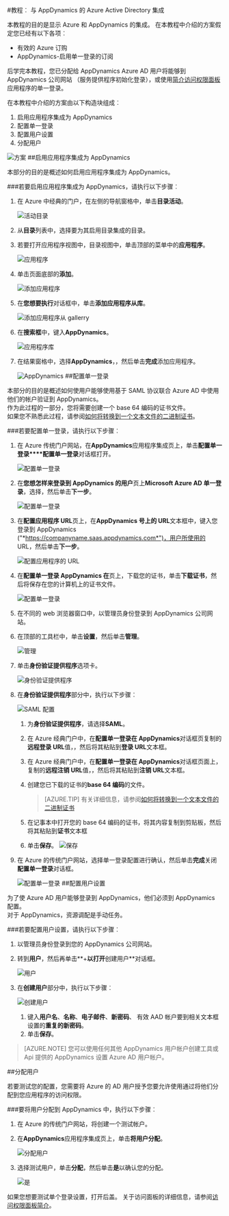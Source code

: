 <properties 
    pageTitle="教程︰ Azure Active Directory 集成与 AppDynamics |Microsoft Azure" 
    description="了解如何使用 AppDynamics Azure Active Directory 以启用单一登录、 自动化资源调配，以及更多 ！" 
    services="active-directory" 
    authors="jeevansd"  
    documentationCenter="na" 
    manager="femila"/>
<tags 
    ms.service="active-directory" 
    ms.devlang="na" 
    ms.topic="article" 
    ms.tgt_pltfrm="na" 
    ms.workload="identity" 
    ms.date="09/29/2016" 
    ms.author="jeedes" />

#<a name="tutorial-azure-active-directory-integration-with-appdynamics"></a>教程︰ 与 AppDynamics 的 Azure Active Directory 集成

本教程的目的是显示 Azure 和 AppDynamics 的集成。 在本教程中介绍的方案假定您已经有以下各项︰

-   有效的 Azure 订购
-   AppDynamics-启用单一登录的订阅

后学完本教程，您已分配给 AppDynamics Azure AD 用户将能够到 AppDynamics 公司网站 （服务提供程序初始化登录），或使用[简介访问权限面板](active-directory-saas-access-panel-introduction.md)应用程序的单一登录。

在本教程中介绍的方案由以下构造块组成︰

1.  启用应用程序集成为 AppDynamics
2.  配置单一登录
3.  配置用户设置
4.  分配用户

![方案](./media/active-directory-saas-appdynamics-tutorial/IC790209.png "方案")
##<a name="enabling-the-application-integration-for-appdynamics"></a>启用应用程序集成为 AppDynamics

本部分的目的是概述如何启用应用程序集成为 AppDynamics。

###<a name="to-enable-the-application-integration-for-appdynamics-perform-the-following-steps"></a>若要启用应用程序集成为 AppDynamics，请执行以下步骤︰

1.  在 Azure 中经典的门户，在左侧的导航窗格中，单击**目录活动**。

    ![活动目录](./media/active-directory-saas-appdynamics-tutorial/IC700993.png "活动目录")

2.  从**目录**列表中，选择要为其启用目录集成的目录。

3.  若要打开应用程序视图中，目录视图中，单击顶部的菜单中的**应用程序**。

    ![应用程序](./media/active-directory-saas-appdynamics-tutorial/IC700994.png "应用程序")

4.  单击页面底部的**添加**。

    ![添加应用程序](./media/active-directory-saas-appdynamics-tutorial/IC749321.png "添加应用程序")

5.  在**您想要执行**对话框中，单击**添加应用程序从库**。

    ![添加应用程序从 gallerry](./media/active-directory-saas-appdynamics-tutorial/IC749322.png "添加应用程序从 gallerry")

6.  在**搜索框**中，键入**AppDynamics**。

    ![应用程序库](./media/active-directory-saas-appdynamics-tutorial/IC790210.png "应用程序库")

7.  在结果窗格中，选择**AppDynamics**，，然后单击**完成**添加应用程序。

    ![AppDynamics](./media/active-directory-saas-appdynamics-tutorial/IC790211.png "AppDynamics")
##<a name="configuring-single-sign-on"></a>配置单一登录

本部分的目的是概述如何使用户能够使用基于 SAML 协议联合 Azure AD 中使用他们的帐户验证到 AppDynamics。  
作为此过程的一部分，您将需要创建一个 base 64 编码的证书文件。  
如果您不熟悉此过程，请参阅[如何将转换到一个文本文件的二进制证书](http://youtu.be/PlgrzUZ-Y1o)。

###<a name="to-configure-single-sign-on-perform-the-following-steps"></a>若要配置单一登录，请执行以下步骤︰

1.  在 Azure 传统门户网站，在**AppDynamics**应用程序集成页上，单击**配置单一登录****配置单一登录**对话框打开。

    ![配置单一登录](./media/active-directory-saas-appdynamics-tutorial/IC790212.png "配置单一登录")

2.  在**您想怎样来登录到 AppDynamics 的用户**页上**Microsoft Azure AD 单一登录**，选择，然后单击**下一步**。

    ![配置单一登录](./media/active-directory-saas-appdynamics-tutorial/IC790213.png "配置单一登录")

3.  在**配置应用程序 URL**页上，在**AppDynamics 号上的 URL**文本框中，键入您登录到 AppDynamics ("*https://companyname.saas.appdynamics.com*")，用户所使用的 URL，然后单击**下一步**。

    ![配置应用程序的 URL](./media/active-directory-saas-appdynamics-tutorial/IC790214.png "配置应用程序的 URL")

4.  在**配置单一登录 AppDynamics 在**页上，下载您的证书，单击**下载证书**，然后将保存在您的计算机上的证书文件。

    ![配置单一登录](./media/active-directory-saas-appdynamics-tutorial/IC790215.png "配置单一登录")

5.  在不同的 web 浏览器窗口中，以管理员身份登录到 AppDynamics 公司网站。

6.  在顶部的工具栏中，单击**设置**，然后单击**管理**。

    ![管理](./media/active-directory-saas-appdynamics-tutorial/IC790216.png "管理")

7.  单击**身份验证提供程序**选项卡。

    ![身份验证提供程序](./media/active-directory-saas-appdynamics-tutorial/IC790224.png "身份验证提供程序")

8.  在**身份验证提供程序**部分中，执行以下步骤︰

    ![SAML 配置](./media/active-directory-saas-appdynamics-tutorial/IC790225.png "SAML 配置")

    1.  为**身份验证提供程序**，请选择**SAML**。
    2.  在 Azure 经典门户中，在**配置单一登录在 AppDynamics**对话框页复制的**远程登录 URL**值，，然后将其粘贴到**登录 URL**文本框。
    3.  在 Azure 经典门户中，在**配置单一登录在 AppDynamics**对话框页面上，复制的**远程注销 URL**值，，然后将其粘贴到**注销 URL**文本框。
    4.  创建您已下载的证书的**base 64 编码**的文件。  

        >[AZURE.TIP] 有关详细信息，请参阅[如何将转换到一个文本文件的二进制证书](http://youtu.be/PlgrzUZ-Y1o)

    5.  在记事本中打开您的 base 64 编码的证书，将其内容复制到剪贴板，然后将其粘贴到**证书**文本框
    6.  单击**保存**。
        ![保存](./media/active-directory-saas-appdynamics-tutorial/IC777673.png "保存")

9.  在 Azure 的传统门户网站，选择单一登录配置进行确认，然后单击**完成**关闭**配置单一登录**对话框。

    ![配置单一登录](./media/active-directory-saas-appdynamics-tutorial/IC790226.png "配置单一登录")
##<a name="configuring-user-provisioning"></a>配置用户设置

为了使 Azure AD 用户能够登录到 AppDynamics，他们必须到 AppDynamics 配置。  
对于 AppDynamics，资源调配是手动任务。

###<a name="to-configure-user-provisioning-perform-the-following-steps"></a>若要配置用户设置，请执行以下步骤︰

1.  以管理员身份登录到您的 AppDynamics 公司网站。

2.  转到**用户**，然后再单击**+**以打开**创建用户**对话框。

    ![用户](./media/active-directory-saas-appdynamics-tutorial/IC790229.png "用户")

3.  在**创建用户**部分中，执行以下步骤︰

    ![创建用户](./media/active-directory-saas-appdynamics-tutorial/IC790230.png "创建用户")

    1.  键入**用户名**、**名称**、**电子邮件**、**新密码**、 有效 AAD 帐户要到相关文本框设置的**重复的新密码**。
    2.  单击**保存**。

>[AZURE.NOTE] 您可以使用任何其他 AppDynamics 用户帐户创建工具或 Api 提供的 AppDynamics 设置 Azure AD 用户帐户。

##<a name="assigning-users"></a>分配用户

若要测试您的配置，您需要将 Azure 的 AD 用户授予您要允许使用通过将他们分配到您应用程序的访问权限。

###<a name="to-assign-users-to-appdynamics-perform-the-following-steps"></a>要将用户分配到 AppDynamics 中，执行以下步骤︰

1.  在 Azure 的传统门户网站，将创建一个测试帐户。

2.  在**AppDynamics**应用程序集成页上，单击**将用户分配**。

    ![分配用户](./media/active-directory-saas-appdynamics-tutorial/IC790231.png "分配用户")

3.  选择测试用户，单击**分配**，然后单击**是**以确认您的分配。

    ![是](./media/active-directory-saas-appdynamics-tutorial/IC767830.png "是")

如果您想要测试单个登录设置，打开后盖。 关于访问面板的详细信息，请参阅[访问权限面板简介](active-directory-saas-access-panel-introduction.md)。
